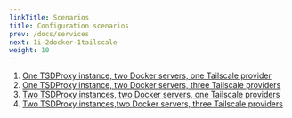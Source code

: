 ```yaml
---
linkTitle: Scenarios
title: Configuration scenarios 
prev: /docs/services
next: 1i-2docker-1tailscale
weight: 10
---
```


1. [One TSDProxy instance, two Docker servers, one Tailscale provider](1i-2docker-1tailscale)
2. [One TSDProxy instance, two Docker servers, three Tailscale providers](1i-2docker-3tailscale)
3. [Two TSDProxy instances, two Docker servers, one Tailscale providers](2i-2docker-1tailscale)
4. [Two TSDProxy instances,two Docker servers, three Tailscale providers](2i-2docker-3tailscale)
